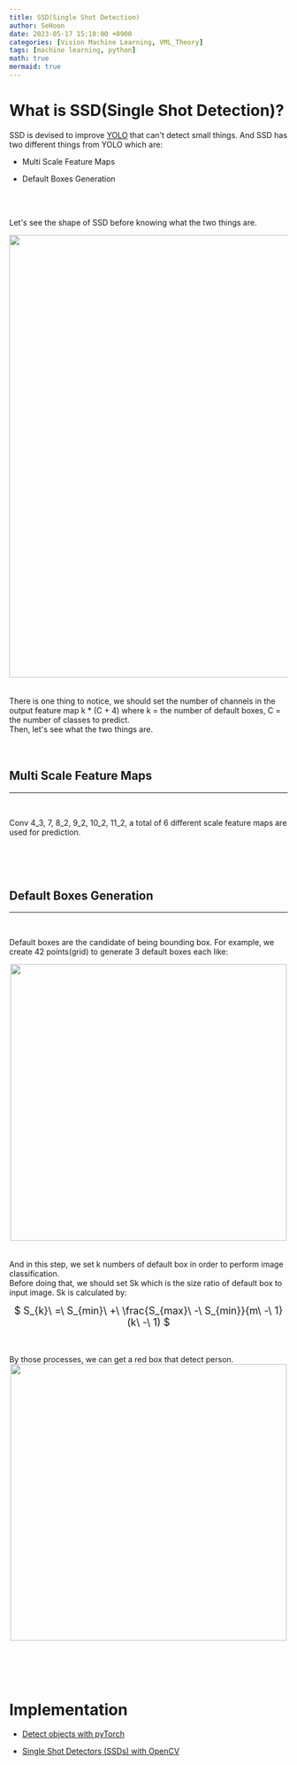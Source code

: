 ```yaml
---
title: SSD(Single Shot Detection)
author: SeHoon
date: 2023-05-17 15:10:00 +0900
categories: [Vision Machine Learning, VML_Theory]
tags: [machine learning, python]
math: true
mermaid: true
---
```


# What is SSD(Single Shot Detection)?

SSD is devised to improve [YOLO](https://csh970605.github.io/posts/YOLO/) that can't detect small things. And SSD has two different things from YOLO which are:<br>

+ Multi Scale Feature Maps

+ Default Boxes Generation

<br><br>

Let's see the shape of SSD before knowing what the two things are.
<center>
<img src="https://github.com/csh970605/csh970605.github.io/assets/28240052/0932ca1f-26e0-4c3a-845a-57d29106965c" width=800>
</center>
<br><br>
There is one thing to notice, we should set the number of channels in the output feature map k * (C + 4) where k = the number of default boxes, C = the number of classes to predict.<br>
Then, let's see what the two things are.
<br><br><br>

## Multi Scale Feature Maps
---
<br>

Conv 4_3, 7, 8_2, 9_2, 10_2, 11_2, a total of 6 different scale feature maps are used for prediction.

<br><br><br>

## Default Boxes Generation
---
<br>

Default boxes are the candidate of being bounding box. For example, we create 42 points(grid) to generate 3 default boxes each like:
<center>
<img src="https://github.com/csh970605/csh970605.github.io/assets/28240052/242b6075-e2ee-4147-b1ff-35ae594c15c5" width=500>
</center>
<br><br>
And in this step, we set k numbers of default box in order to perform image classification.<br>
Before doing that, we should set Sk which is the size ratio of default box to input image. Sk is calculated by:

<center>
<font size=4>

$ S_{k}\ =\ S_{min}\ +\ \frac{S_{max}\ -\ S_{min}}{m\ -\ 1}(k\ -\ 1) $
</font>
</center>
<br><br>
By those processes, we can get a red box that detect person.
<center>
<img src="https://github.com/csh970605/csh970605.github.io/assets/28240052/4b14b124-fd8f-4bf8-afe1-5d483906148a" width=500>
</center>
<br><br>
<br><br>

# Implementation

+ [Detect objects with pyTorch](https://github.com/csh970605/ComputerVision_AtoZ/tree/main/Section%202)

+ [Single Shot Detectors (SSDs) with OpenCV](https://github.com/csh970605/Modern_Computer_Vision/blob/main/OpenCV/35.%20SSDs%20in%20OpenCV.ipynb)
